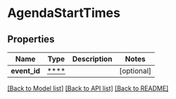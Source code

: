 # AgendaStartTimes

## Properties
Name | Type | Description | Notes
------------ | ------------- | ------------- | -------------
**event_id** | [****](.md) |  | [optional] 

[[Back to Model list]](../../README.md#documentation-for-models) [[Back to API list]](../../README.md#documentation-for-api-endpoints) [[Back to README]](../../README.md)

